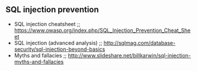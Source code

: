 ## SQL injection prevention
* SQL injection cheatsheet             ;;  https://www.owasp.org/index.php/SQL_Injection_Prevention_Cheat_Sheet
* SQL injection (advanced analysis)    ;;  http://sqlmag.com/database-security/sql-injection-beyond-basics
* Myths and fallacies                  ;;  http://www.slideshare.net/billkarwin/sql-injection-myths-and-fallacies
